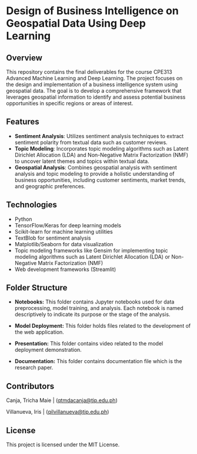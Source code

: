 # Design of Business Intelligence on Geospatial Data Using Deep Learning
## Overview
This repository contains the final deliverables for the course CPE313 Advanced Machine Learning and Deep Learning. The project focuses on the design and implementation of a business intelligence system using geospatial data. The goal is to develop a comprehensive framework that leverages geospatial information to identify and assess potential business opportunities in specific regions or areas of interest.

## Features
* **Sentiment Analysis**: Utilizes sentiment analysis techniques to extract sentiment polarity from textual data such as customer reviews.
* **Topic Modeling**: Incorporates topic modeling algorithms such as Latent Dirichlet Allocation (LDA) and Non-Negative Matrix Factorization (NMF) to uncover latent themes and topics within textual data.
* **Geospatial Analysis**: Combines geospatial analysis with sentiment analysis and topic modeling to provide a holistic understanding of business opportunities, including customer sentiments, market trends, and geographic preferences.

## Technologies
* Python
* TensorFlow/Keras for deep learning models
* Scikit-learn for machine learning utilities
* TextBlob for sentiment analysis
* Matplotlib/Seaborn for data visualization
* Topic modeling frameworks like Gensim for implementing topic modeling algorithms such as Latent Dirichlet Allocation (LDA) or Non-Negative Matrix Factorization (NMF)
* Web development frameworks (Streamlit)

## Folder Structure

- **Notebooks:** This folder contains Jupyter notebooks used for data preprocessing, model training, and analysis. Each notebook is named descriptively to indicate its purpose or the stage of the analysis.

- **Model Deployment:** This folder holds files related to the development of the web application.
  
- **Presentation:** This folder contains video related to the model deployment demonstration.

- **Documentation:** This folder contains documentation file which is the research paper.


## Contributors
Canja, Tricha Maie | (qtmdacanja@tip.edu.ph)

Villanueva, Iris | (qilvillanueva@tip.edu.ph)

## License
This project is licensed under the MIT License.
